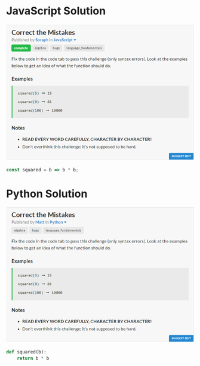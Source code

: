 # JavaScript Solution
![JavaScript Question](JavaScript.PNG)
```javascript
const squared = b => b * b;
```
# Python Solution
![Python Question](Python.PNG)
```python
def squared(b):
	return b * b
```
